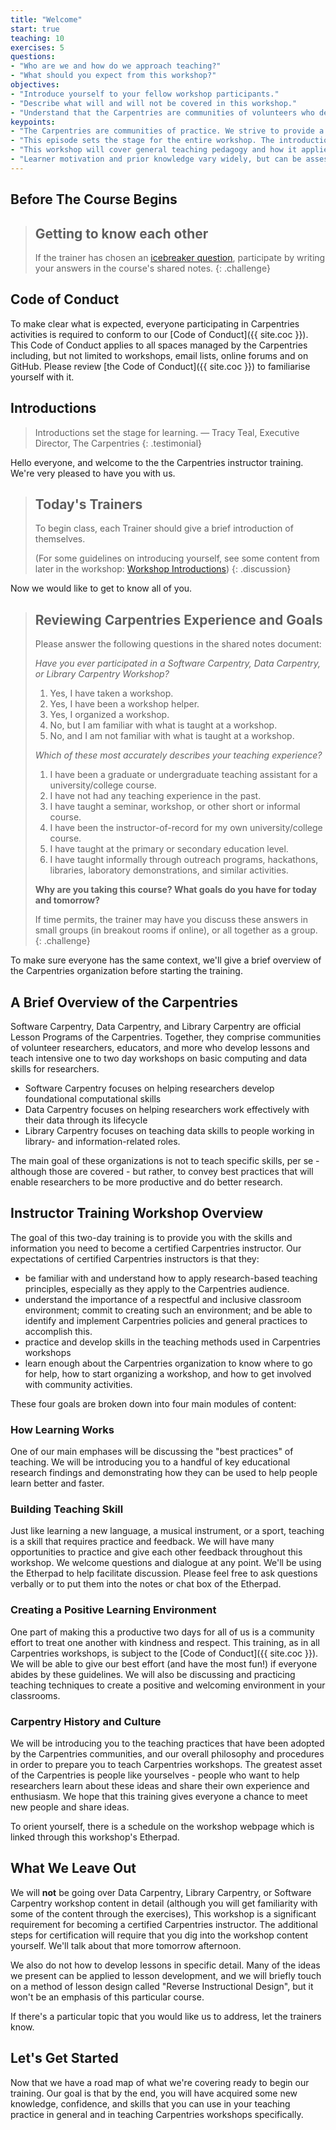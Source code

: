 ```yaml
---
title: "Welcome"
start: true
teaching: 10
exercises: 5
questions:
- "Who are we and how do we approach teaching?"
- "What should you expect from this workshop?"
objectives:
- "Introduce yourself to your fellow workshop participants."
- "Describe what will and will not be covered in this workshop."
- "Understand that the Carpentries are communities of volunteers who develop lessons and teach workshops on basic computing and data skills for researchers."
keypoints:
- "The Carpentries are communities of practice. We strive to provide a welcoming environment for all learners and take our Code of Conduct seriously."
- "This episode sets the stage for the entire workshop. The introductions and exercises help everyone begin to develop a relationship and trust."
- "This workshop will cover general teaching pedagogy and how it applies specifically to the Carpentries."
- "Learner motivation and prior knowledge vary widely, but can be assessed with a quick multiple choice question."
---
```


## Before The Course Begins

> ## Getting to know each other
>
> If the trainer has chosen an [icebreaker question]({{training_site}}/icebreakers/index.html),
> participate by writing your answers in the course's shared notes.
{: .challenge}

## Code of Conduct

To make clear what is expected, everyone participating in Carpentries activities is required
to conform to our [Code of Conduct]({{ site.coc }}). This Code of Conduct applies to all spaces managed by the Carpentries including, but not limited to workshops, email lists, online forums and on GitHub. Please review
[the Code of Conduct]({{ site.coc }}) to familiarise yourself with it.

## Introductions

> Introductions set the stage for learning.
> — Tracy Teal, Executive Director, The Carpentries
{: .testimonial}

Hello everyone, and welcome to the the Carpentries
instructor training.  We're very pleased to have you with us.

> ## Today's Trainers
>
> To begin class, each Trainer should give a brief introduction of themselves.
>
> (For some guidelines on introducing yourself, see some content from
> later in the workshop: [Workshop Introductions](http://carpentries.github.io/instructor-training/23-introductions/index.html))
{: .discussion}

Now we would like to get to know all of you.

> ## Reviewing Carpentries Experience and Goals
>
> Please answer the following questions in the shared notes document:
>
> *Have you ever participated in a Software Carpentry, Data Carpentry, or Library Carpentry Workshop?*
>
> 1.  Yes, I have taken a workshop.
> 2.  Yes, I have been a workshop helper.
> 3.  Yes, I organized a workshop.
> 4.  No, but I am familiar with what is taught at a workshop.
> 5.  No, and I am not familiar with what is taught at a workshop.
>
> *Which of these most accurately describes your teaching experience?*
>
> 1.  I have been a graduate or undergraduate teaching assistant for a university/college course.
> 2.  I have not had any teaching experience in the past.
> 3.  I have taught a seminar, workshop, or other short or informal course.
> 4.  I have been the instructor-of-record for my own university/college course.
> 5.  I have taught at the primary or secondary education level.
> 6.  I have taught informally through outreach programs, hackathons, libraries, laboratory demonstrations, and similar activities.
>
> **Why are you taking this course? What goals do you have for today and tomorrow?**
>
> If time permits, the trainer may have you discuss these answers in small groups
> (in breakout rooms if online), or all together as a group.
{: .challenge}

To make sure everyone has the
same context, we'll give a brief overview of the Carpentries
organization before starting the training.

## A Brief Overview of the Carpentries

Software Carpentry, Data Carpentry, and Library Carpentry
are official Lesson Programs of the Carpentries.
Together, they comprise communities of volunteer researchers, educators, and more who develop
lessons and teach intensive one to two day workshops on basic computing and data skills for
researchers.
* Software Carpentry focuses on helping researchers develop foundational
computational skills
* Data Carpentry focuses on helping
researchers work effectively with their data through its lifecycle
* Library Carpentry focuses on teaching data skills to people working in library- and information-related roles.

The main goal of these organizations is not to teach specific skills, per se - although those
are covered - but rather, to convey best practices that will enable
researchers to be more productive and do better research.

## Instructor Training Workshop Overview

The goal of this two-day training is to provide you with the skills and information you need
to become a certified Carpentries instructor. Our expectations of certified Carpentries
instructors is that they:

- be familiar with and understand how to apply research-based teaching principles,
especially as they apply to the Carpentries audience.
- understand the importance of a respectful and inclusive classroom environment; commit to
creating such an environment; and be able to
identify and implement Carpentries policies and general practices to accomplish this.
- practice and develop skills in the teaching methods used in Carpentries workshops
- learn enough about the Carpentries organization to know where to go for help,
how to start organizing a workshop, and how to get involved with community activities.

These four goals are broken down into four main modules of content:

### How Learning Works

One of our main emphases will be discussing the "best practices" of teaching. We
will be introducing you to a handful of key educational research
findings and demonstrating how they can be used to help people learn better and faster.

### Building Teaching Skill

Just like learning a new language, a musical instrument,
or a sport, teaching is a skill that requires practice and feedback.
We will have many opportunities to practice and give each other feedback throughout this workshop.
We welcome questions and dialogue
at any point. We'll be using the Etherpad to help facilitate discussion.
Please feel free to ask questions verbally or to put them into the notes or chat box
of the Etherpad.

### Creating a Positive Learning Environment

One part of making this a productive two days for all of us is a
community effort to treat one another with kindness and respect.  This
training, as in all Carpentries workshops, is subject to
the [Code of Conduct]({{ site.coc }}).  We will be able to
give our best effort (and have the most fun!) if everyone abides by these guidelines.
We will also be discussing and practicing teaching techniques to create a positive and
welcoming environment in your classrooms.

### Carpentry History and Culture

We will be introducing you to the teaching practices that have been
adopted by the Carpentries communities, and our
overall philosophy and procedures in order
to prepare you to teach Carpentries workshops.
The greatest asset of the Carpentries is people like
yourselves - people who want to help researchers learn about these ideas
and share their own experience and enthusiasm.  We hope that this training
gives everyone a chance to meet new people and share ideas.

To orient yourself, there is a schedule on the workshop webpage which is linked through this workshop's Etherpad.

## What We Leave Out

We will **not** be going over Data Carpentry, Library Carpentry, or Software Carpentry workshop content in detail (although you will get
familiarity with some of the content through the exercises),
This workshop is a significant requirement for becoming a certified Carpentries instructor.
The additional steps for certification will require that you dig into the workshop content yourself. We'll talk about that more tomorrow afternoon.

We also do not how to develop lessons in specific detail.  Many of the ideas we
present can be applied to lesson development, and we will briefly touch on a method
of lesson design called "Reverse Instructional Design", but it won't be an emphasis
of this particular course.

If there's a particular topic that you would like us to address, let the trainers
know.

## Let's Get Started

Now that we have a road map of what we're covering
ready to begin our training. Our goal is that by the end, you will
have acquired some new knowledge, confidence, and skills that you can
use in your teaching practice in general and in teaching Carpentries
workshops specifically.

